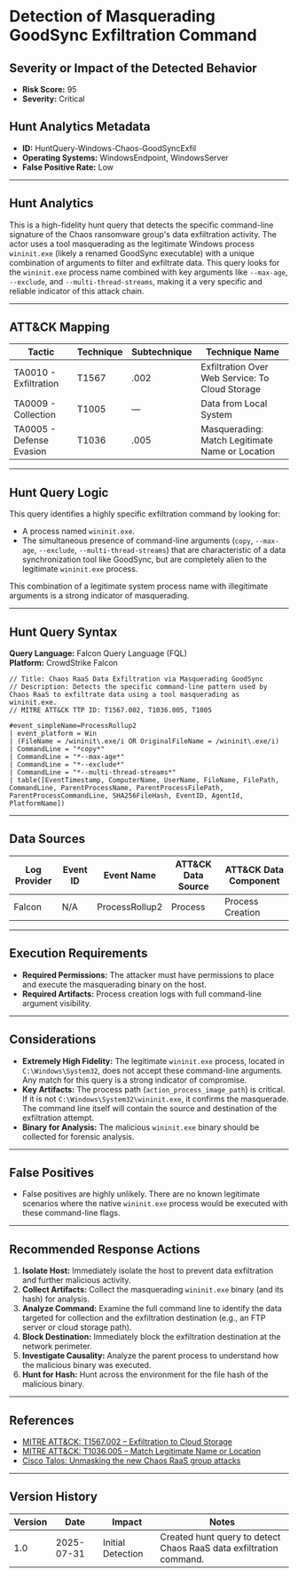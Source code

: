 # Detection of Masquerading GoodSync Exfiltration Command

## Severity or Impact of the Detected Behavior
- **Risk Score:** 95
- **Severity:** Critical

## Hunt Analytics Metadata

- **ID:** HuntQuery-Windows-Chaos-GoodSyncExfil
- **Operating Systems:** WindowsEndpoint, WindowsServer
- **False Positive Rate:** Low

---

## Hunt Analytics

This is a high-fidelity hunt query that detects the specific command-line signature of the Chaos ransomware group's data exfiltration activity. The actor uses a tool masquerading as the legitimate Windows process `wininit.exe` (likely a renamed GoodSync executable) with a unique combination of arguments to filter and exfiltrate data. This query looks for the `wininit.exe` process name combined with key arguments like `--max-age`, `--exclude`, and `--multi-thread-streams`, making it a very specific and reliable indicator of this attack chain.

---

## ATT&CK Mapping

| Tactic                        | Technique   | Subtechnique | Technique Name                                 |
|-------------------------------|-------------|--------------|------------------------------------------------|
| TA0010 - Exfiltration         | T1567       | .002         | Exfiltration Over Web Service: To Cloud Storage|
| TA0009 - Collection           | T1005       | —            | Data from Local System                         |
| TA0005 - Defense Evasion      | T1036       | .005         | Masquerading: Match Legitimate Name or Location|

---

## Hunt Query Logic

This query identifies a highly specific exfiltration command by looking for:
- A process named `wininit.exe`.
- The simultaneous presence of command-line arguments (`copy`, `--max-age`, `--exclude`, `--multi-thread-streams`) that are characteristic of a data synchronization tool like GoodSync, but are completely alien to the legitimate `wininit.exe` process.

This combination of a legitimate system process name with illegitimate arguments is a strong indicator of masquerading.

---

## Hunt Query Syntax

**Query Language:** Falcon Query Language (FQL)  
**Platform:** CrowdStrike Falcon

```fql
// Title: Chaos RaaS Data Exfiltration via Masquerading GoodSync
// Description: Detects the specific command-line pattern used by Chaos RaaS to exfiltrate data using a tool masquerading as wininit.exe.
// MITRE ATT&CK TTP ID: T1567.002, T1036.005, T1005

#event_simpleName=ProcessRollup2
| event_platform = Win
| (FileName = /wininit\.exe/i OR OriginalFileName = /wininit\.exe/i)
| CommandLine = "*copy*"
| CommandLine = "*--max-age*"
| CommandLine = "*--exclude*"
| CommandLine = "*--multi-thread-streams*"
| table([EventTimestamp, ComputerName, UserName, FileName, FilePath, CommandLine, ParentProcessName, ParentProcessFilePath, ParentProcessCommandLine, SHA256FileHash, EventID, AgentId, PlatformName])
```

---

## Data Sources

| Log Provider | Event ID | Event Name       | ATT&CK Data Source  | ATT&CK Data Component  |
|--------------|----------|------------------|---------------------|------------------------|
| Falcon       | N/A      | ProcessRollup2   | Process             | Process Creation       |

---

## Execution Requirements

- **Required Permissions:** The attacker must have permissions to place and execute the masquerading binary on the host.
- **Required Artifacts:** Process creation logs with full command-line argument visibility.

---

## Considerations

- **Extremely High Fidelity:** The legitimate `wininit.exe` process, located in `C:\Windows\System32`, does not accept these command-line arguments. Any match for this query is a strong indicator of compromise.
- **Key Artifacts:** The process path (`action_process_image_path`) is critical. If it is not `C:\Windows\System32\wininit.exe`, it confirms the masquerade. The command line itself will contain the source and destination of the exfiltration attempt.
- **Binary for Analysis:** The malicious `wininit.exe` binary should be collected for forensic analysis.

---

## False Positives

- False positives are highly unlikely. There are no known legitimate scenarios where the native `wininit.exe` process would be executed with these command-line flags.

---

## Recommended Response Actions

1.  **Isolate Host:** Immediately isolate the host to prevent data exfiltration and further malicious activity.
2.  **Collect Artifacts:** Collect the masquerading `wininit.exe` binary (and its hash) for analysis.
3.  **Analyze Command:** Examine the full command line to identify the data targeted for collection and the exfiltration destination (e.g., an FTP server or cloud storage path).
4.  **Block Destination:** Immediately block the exfiltration destination at the network perimeter.
5.  **Investigate Causality:** Analyze the parent process to understand how the malicious binary was executed.
6.  **Hunt for Hash:** Hunt across the environment for the file hash of the malicious binary.

---

## References

- [MITRE ATT&CK: T1567.002 – Exfiltration to Cloud Storage](https://attack.mitre.org/techniques/T1567/002/)
- [MITRE ATT&CK: T1036.005 – Match Legitimate Name or Location](https://attack.mitre.org/techniques/T1036/005/)
- [Cisco Talos: Unmasking the new Chaos RaaS group attacks](https://blog.talosintelligence.com/new-chaos-ransomware/)

---

## Version History

| Version | Date       | Impact            | Notes                                                              |
|---------|------------|-------------------|--------------------------------------------------------------------|
| 1.0     | 2025-07-31 | Initial Detection | Created hunt query to detect Chaos RaaS data exfiltration command.   |
